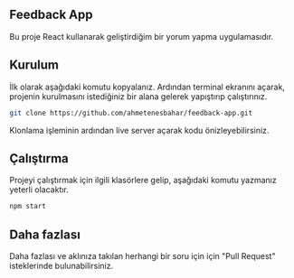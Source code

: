 ## Feedback App

Bu proje React kullanarak geliştirdiğim bir yorum yapma uygulamasıdır.

## Kurulum

İlk olarak aşağıdaki komutu kopyalanız. Ardından terminal ekranını açarak, projenin kurulmasını istediğiniz bir alana gelerek yapıştırıp çalıştırınız.

```sh
git clone https://github.com/ahmetenesbahar/feedback-app.git
```

Klonlama işleminin ardından live server açarak kodu önizleyebilirsiniz.

## Çalıştırma

Projeyi çalıştırmak için ilgili klasörlere gelip, aşağıdaki komutu yazmanız yeterli olacaktır.

```sh
npm start
```

## Daha fazlası

Daha fazlası ve aklınıza takılan herhangi bir soru için için "Pull Request" isteklerinde bulunabilirsiniz.
